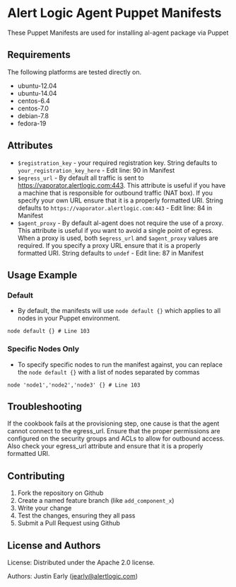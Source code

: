 Alert Logic Agent Puppet Manifests
=================
These Puppet Manifests are used for installing al-agent package via Puppet


Requirements
------------
The following platforms are tested directly on.

- ubuntu-12.04
- ubuntu-14.04
- centos-6.4
- centos-7.0
- debian-7.8
- fedora-19

Attributes
----------

* `$registration_key` - your required registration key. String defaults to `your_registration_key_here` - Edit line: 90 in Manifest
* `$egress_url` - By default all traffic is sent to https://vaporator.alertlogic.com:443.  This attribute is useful if you have a machine that is responsible for outbound traffic (NAT box).  If you specify your own URL ensure that it is a properly formatted URI.  String defaults to `https://vaporator.alertlogic.com:443` - Edit line: 84 in Manifest
* `$agent_proxy` - By default al-agent does not require the use of a proxy.  This attribute is useful if you want to avoid a single point of egress.  When a proxy is used, both `$egress_url` and `$agent_proxy` values are required.  If you specify a proxy URL ensure that it is a properly formatted URI.  String defaults to `undef` - Edit line: 87 in Manifest

Usage Example
-------------
### Default
* By default, the manifests will use `node default {}` which applies to all nodes in your Puppet environment.
```
node default {} # Line 103
```

### Specific Nodes Only
* To specify specific nodes to run the manifest against, you can replace the `node default {}` with a list of nodes separated by commas
```
node 'node1','node2','node3' {} # Line 103
```

Troubleshooting
---------------

If the cookbook fails at the provisioning step, one cause is that the agent cannot connect to the egress_url.  Ensure that the proper permissions are configured on the security groups and ACLs to allow for outbound access.  Also check your egress_url attribute and ensure that it is a properly formatted URI.

Contributing
------------

1. Fork the repository on Github
2. Create a named feature branch (like `add_component_x`)
3. Write your change
5. Test the changes, ensuring they all pass
6. Submit a Pull Request using Github

License and Authors
-------------------
License:
Distributed under the Apache 2.0 license.

Authors: Justin Early (jearly@alertlogic.com)